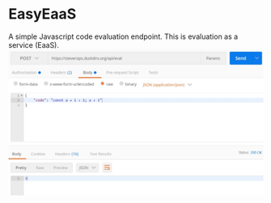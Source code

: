 # EasyEaaS
A simple Javascript code evaluation endpoint. This is evaluation as a service (EaaS).
![Eval endpoint](/images/eval_endpoint.jpg)
